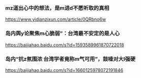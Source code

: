 ### mz道出心中的想法，是m进d不愿听取的真相
https://www.yidianzixun.com/article/0QRbno6w

### 岛内舆y论聚焦m心脆弱”：台湾最不安定的是人心
https://baijiahao.baidu.com/s?id=1593589961870722018

### 岛内“抗z氛围浓 台湾学者竟称m气可用”，鼓噪对大l强硬
https://baijiahao.baidu.com/s?id=1660125978072191846
